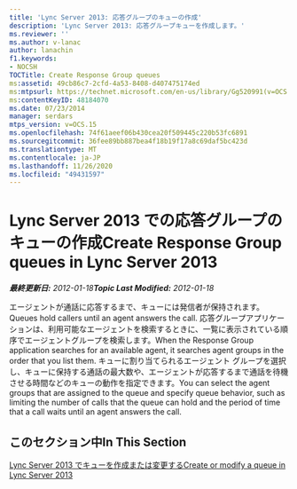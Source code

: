 ```yaml
---
title: 'Lync Server 2013: 応答グループのキューの作成'
description: 'Lync Server 2013: 応答グループキューを作成します。'
ms.reviewer: ''
ms.author: v-lanac
author: lanachin
f1.keywords:
- NOCSH
TOCTitle: Create Response Group queues
ms:assetid: 49cb86c7-2cfd-4a53-8408-d407475174ed
ms:mtpsurl: https://technet.microsoft.com/en-us/library/Gg520991(v=OCS.15)
ms:contentKeyID: 48184070
ms.date: 07/23/2014
manager: serdars
mtps_version: v=OCS.15
ms.openlocfilehash: 74f61aeef06b430cea20f509445c220b53fc6891
ms.sourcegitcommit: 36fee89bb887bea4f18b19f17a8c69daf5bc423d
ms.translationtype: MT
ms.contentlocale: ja-JP
ms.lasthandoff: 11/26/2020
ms.locfileid: "49431597"
---
```

# <a name="create-response-group-queues-in-lync-server-2013"></a><span data-ttu-id="9847e-103">Lync Server 2013 での応答グループのキューの作成</span><span class="sxs-lookup"><span data-stu-id="9847e-103">Create Response Group queues in Lync Server 2013</span></span>

<div data-xmlns="http://www.w3.org/1999/xhtml">

<div class="topic" data-xmlns="http://www.w3.org/1999/xhtml" data-msxsl="urn:schemas-microsoft-com:xslt" data-cs="https://msdn.microsoft.com/">

<div data-asp="https://msdn2.microsoft.com/asp">



</div>

<div id="mainSection">

<div id="mainBody"><span data-ttu-id="9847e-104">

<span> </span></span><span class="sxs-lookup"><span data-stu-id="9847e-104">

<span> </span></span></span>

<span data-ttu-id="9847e-105">_**最終更新日:** 2012-01-18_</span><span class="sxs-lookup"><span data-stu-id="9847e-105">_**Topic Last Modified:** 2012-01-18_</span></span>

<span data-ttu-id="9847e-106">エージェントが通話に応答するまで、キューには発信者が保持されます。</span><span class="sxs-lookup"><span data-stu-id="9847e-106">Queues hold callers until an agent answers the call.</span></span> <span data-ttu-id="9847e-107">応答グループアプリケーションは、利用可能なエージェントを検索するときに、一覧に表示されている順序でエージェントグループを検索します。</span><span class="sxs-lookup"><span data-stu-id="9847e-107">When the Response Group application searches for an available agent, it searches agent groups in the order that you list them.</span></span> <span data-ttu-id="9847e-108">キューに割り当てられるエージェント グループを選択し、キューに保持する通話の最大数や、エージェントが応答するまで通話を待機させる時間などのキューの動作を指定できます。</span><span class="sxs-lookup"><span data-stu-id="9847e-108">You can select the agent groups that are assigned to the queue and specify queue behavior, such as limiting the number of calls that the queue can hold and the period of time that a call waits until an agent answers the call.</span></span>

<div>

## <a name="in-this-section"></a><span data-ttu-id="9847e-109">このセクション中</span><span class="sxs-lookup"><span data-stu-id="9847e-109">In This Section</span></span>

[<span data-ttu-id="9847e-110">Lync Server 2013 でキューを作成または変更する</span><span class="sxs-lookup"><span data-stu-id="9847e-110">Create or modify a queue in Lync Server 2013</span></span>](lync-server-2013-create-or-modify-a-queue.md)

<span data-ttu-id="9847e-111"></div>

</div>

<span> </span>

</div>

</div>

</span><span class="sxs-lookup"><span data-stu-id="9847e-111"></div>

</div>

<span> </span>

</div>

</div>

</span></span></div>

